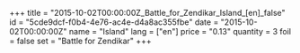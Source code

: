 +++
title = "2015-10-02T00:00:00Z_Battle_for_Zendikar_Island_[en]_false"
id = "5cde9dcf-f0b4-4e76-ac4e-d4a8ac355fbe"
date = "2015-10-02T00:00:00Z"
name = "Island"
lang = ["en"]
price = "0.13"
quantity = 3
foil = false
set = "Battle for Zendikar"
+++
